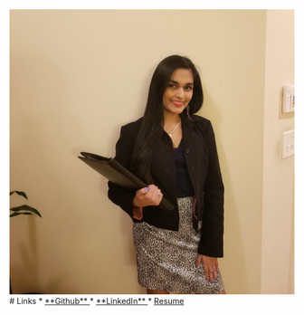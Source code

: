 <img src = "1.jpeg" />
# Links
* <a href="https://www.github.com/jahanvi316"> **Github** </a>
* <a href="https://www.linkedin.com/in/jahanvipatel"> **LinkedIn** </a> 
* <a href="Resume_Jahanvi Patel_10.1.2020.pdf"> Resume </a>



